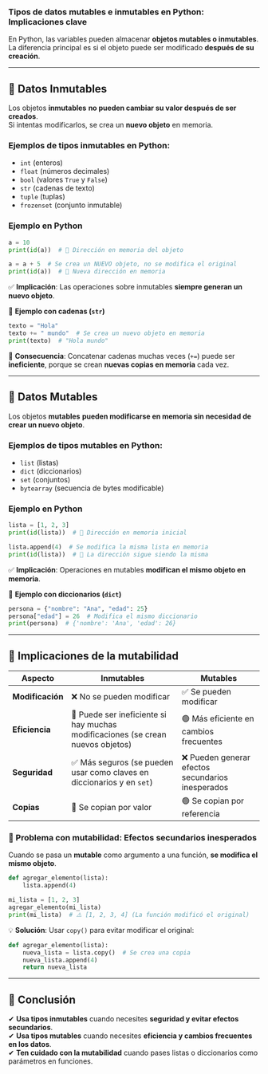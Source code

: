 ### **Tipos de datos mutables e inmutables en Python: Implicaciones clave**  

En Python, las variables pueden almacenar **objetos mutables o inmutables**. La diferencia principal es si el objeto puede ser modificado **después de su creación**.

---

## **🔹 Datos Inmutables**
Los objetos **inmutables** **no pueden cambiar su valor después de ser creados**.  
Si intentas modificarlos, se crea un **nuevo objeto** en memoria.

### **Ejemplos de tipos inmutables en Python**:
- `int` (enteros)
- `float` (números decimales)
- `bool` (valores `True` y `False`)
- `str` (cadenas de texto)
- `tuple` (tuplas)
- `frozenset` (conjunto inmutable)

### **Ejemplo en Python**
```python
a = 10
print(id(a))  # 📌 Dirección en memoria del objeto

a = a + 5  # Se crea un NUEVO objeto, no se modifica el original
print(id(a))  # 📌 Nueva dirección en memoria
```
✅ **Implicación**: Las operaciones sobre inmutables **siempre generan un nuevo objeto**.  

🔹 **Ejemplo con cadenas (`str`)**
```python
texto = "Hola"
texto += " mundo"  # Se crea un nuevo objeto en memoria
print(texto)  # "Hola mundo"
```

📌 **Consecuencia**: Concatenar cadenas muchas veces (`+=`) puede ser **ineficiente**, porque se crean **nuevas copias en memoria** cada vez.

---

## **🔹 Datos Mutables**
Los objetos **mutables** **pueden modificarse en memoria sin necesidad de crear un nuevo objeto**.

### **Ejemplos de tipos mutables en Python**:
- `list` (listas)
- `dict` (diccionarios)
- `set` (conjuntos)
- `bytearray` (secuencia de bytes modificable)

### **Ejemplo en Python**
```python
lista = [1, 2, 3]
print(id(lista))  # 📌 Dirección en memoria inicial

lista.append(4)  # Se modifica la misma lista en memoria
print(id(lista))  # 📌 La dirección sigue siendo la misma
```
✅ **Implicación**: Operaciones en mutables **modifican el mismo objeto en memoria**.

🔹 **Ejemplo con diccionarios (`dict`)**
```python
persona = {"nombre": "Ana", "edad": 25}
persona["edad"] = 26  # Modifica el mismo diccionario
print(persona)  # {'nombre': 'Ana', 'edad': 26}
```

---

## **🔹 Implicaciones de la mutabilidad**
| Aspecto | Inmutables | Mutables |
|---------|-----------|---------|
| **Modificación** | ❌ No se pueden modificar | ✅ Se pueden modificar |
| **Eficiencia** | 🔴 Puede ser ineficiente si hay muchas modificaciones (se crean nuevos objetos) | 🟢 Más eficiente en cambios frecuentes |
| **Seguridad** | ✅ Más seguros (se pueden usar como claves en diccionarios y en `set`) | ❌ Pueden generar efectos secundarios inesperados |
| **Copias** | 🔴 Se copian por valor | 🟢 Se copian por referencia |

### **🔹 Problema con mutabilidad: Efectos secundarios inesperados**
Cuando se pasa un **mutable** como argumento a una función, **se modifica el mismo objeto**.

```python
def agregar_elemento(lista):
    lista.append(4)

mi_lista = [1, 2, 3]
agregar_elemento(mi_lista)
print(mi_lista)  # ⚠️ [1, 2, 3, 4] (La función modificó el original)
```
💡 **Solución**: Usar `copy()` para evitar modificar el original:
```python
def agregar_elemento(lista):
    nueva_lista = lista.copy()  # Se crea una copia
    nueva_lista.append(4)
    return nueva_lista
```

---

## **📌 Conclusión**
✔ **Usa tipos inmutables** cuando necesites **seguridad y evitar efectos secundarios**.  
✔ **Usa tipos mutables** cuando necesites **eficiencia y cambios frecuentes en los datos**.  
✔ **Ten cuidado con la mutabilidad** cuando pases listas o diccionarios como parámetros en funciones.  
